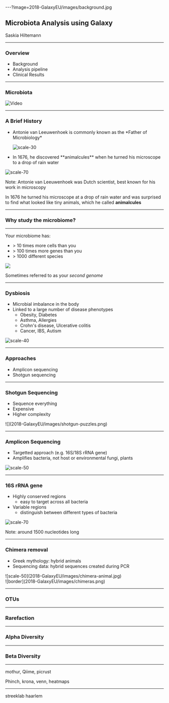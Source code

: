 ---?image=2018-GalaxyEU/images/background.jpg

<div class="white">
<h2 class="white"> Microbiota Analysis using Galaxy </h2>

Saskia Hiltemann 

</div>

---
 
### Overview

- Background
- Analysis pipeline
- Clinical Results

---

### Microbiota

![Video](https://www.youtube.com/embed/htbeJhtFAXw)

---

### A Brief History

<div class="left small center">

<ul>
  <li> Antonie van Leeuwenhoek is commonly known as the *Father of Microbiology* </li>

![scale-30](2018-GalaxyEU/images/leeuwenhoek.jpg)

  <li> In 1676, he discovered **animalcules** when he turned his microscope to a drop of rain water </li>
</ul>

</div>

<div class="right">

![scale-70](2018-GalaxyEU/images/animalcules.gif) 

</div>

Note:
Antonie van Leeuwenhoek was Dutch scientist, best known for his work in microscopy 

In 1676 he turned his microscope at a drop of rain water and was surprised to find 
what looked like tiny animals, which he called **animalcules** 


---

### Why study the microbiome?

---


<div class="block">
<div class="left small middle">

Your microbiome has:
<ul>
  <li> > 10 times more cells than you </li>
  <li> > 100 times more genes than you </li>
  <li> > 1000 different species </li>
</ul>
</div>
<div class="right">

![](2018-GalaxyEU/images/human_microbiome.png)

</div>
</div>

Sometimes referred to as your *second genome* 

---


### Dysbiosis

- Microbial imbalance in the body
- Linked to a large number of disease phenotypes
  - Obesity, Diabetes
  - Asthma, Allergies
  - Crohn's disease, Ulcerative colitis
  - Cancer, IBS, Autism

![scale-40](2018-GalaxyEU/images/microbiota-disease.jpg)

---

### Approaches

- Amplicon sequencing 
- Shotgun sequencing 

---

### Shotgun Sequencing

<div class="left">
<ul>
<li> Sequence everything </li>
<li> Expensive </li>
<li> Higher complexity </li>
</ul>
</div>

<div class="right">
![](2018-GalaxyEU/images/shotgun-puzzles.png)
</div>

---

### Amplicon Sequencing

- Targetted approach (e.g. 16S/18S rRNA gene)
- Amplifies bacteria, not host or environmental fungi, plants

![scale-50](2018-GalaxyEU/images/16S_gene.png)

--- 

### 16S rRNA gene

- Highly conserved regions 
  - easy to target across all bacteria
- Variable regions 
  - distinguish between different types of bacteria

![scale-70](2018-GalaxyEU/images/16S_variableregions.jpg)

Note:
around 1500 nucleotides long


---


### Chimera removal


- Greek mythology: hybrid animals
- Sequencing data: hybrid sequences created during PCR

<div class="left">
![scale-50](2018-GalaxyEU/images/chimera-animal.jpg)
</div>

<div class="right">
![border](2018-GalaxyEU/images/chimeras.png)
</div>

---

### OTUs

---

### Rarefaction

---

### Alpha Diversity


---

### Beta Diversity


---

mothur, Qiime, picrust

Phinch, krona, venn, heatmaps


---

streeklab haarlem

 
